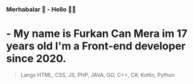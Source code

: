 ### Merhabalar 👋 - Hello 👋👐
# - My name is Furkan Can Mera im 17 years old I'm a Front-end developer since 2020.

> Langs
> HTML, CSS, JS, PHP, JAVA, GO, C++, C#, Kotlin, Python
<!--
**caniDev18/caniDev18** is a ✨ _special_ ✨ repository because its `README.md` (this file) appears on your GitHub profile.

Here are some ideas to get you started:

- 🔭 I’m currently working on ...
- 🌱 I’m currently learning ...
- 👯 I’m looking to collaborate on ...
- 🤔 I’m looking for help with ...
- 💬 Ask me about ...
- 📫 How to reach me: ...
- 😄 Pronouns: ...
- ⚡ Fun fact: ...
-->
